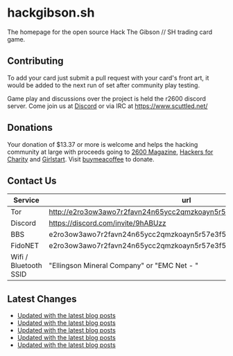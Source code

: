 # hackgibson.sh
The homepage for the open source Hack The Gibson // SH trading card game.


## Contributing

To add your card just submit a pull request with your card's front art, it would be added to the next run of set after community play testing.

Game play and discussions over the project is held the r2600 discord server. Come join us at [Discord](https://discord.com/invite/9hABUzz) or via IRC at https://www.scuttled.net/


## Donations

Your donation of $13.37 or more is welcome and helps the hacking community at large with proceeds going to [2600 Magazine](https://2600.com/), [Hackers for Charity](https://hackersforcharity.org) and [Girlstart](https://girlstart.org).  Visit [buymeacoffee](https://www.buymeacoffee.com/hackgibson.sh) to donate.


## Contact Us

Service | url
-|-
Tor | http://e2ro3ow3awo7r2favn24n65ycc2qmzkoayn5r57e3f56nvjwdcgg32ad.onion
Discord | https://discord.com/invite/9hABUzz
BBS | e2ro3ow3awo7r2favn24n65ycc2qmzkoayn5r57e3f56nvjwdcgg32ad.onion:23
FidoNET | e2ro3ow3awo7r2favn24n65ycc2qmzkoayn5r57e3f56nvjwdcgg32ad.onion:24554
Wifi / Bluetooth SSID | "Ellingson Mineral Company" or "EMC Net - <fidonet address>"

## Latest Changes
<!-- BLOG-POST-LIST:START -->
- [Updated with the latest blog posts](https://github.com/DFW2600/hackgibson.sh/commit/6f1db53e0d0e88ec31703a7f28df5ff75ad8f757)
- [Updated with the latest blog posts](https://github.com/DFW2600/hackgibson.sh/commit/4a075ea1ba4d7a5fc539e470791f48f0e775d17c)
- [Updated with the latest blog posts](https://github.com/DFW2600/hackgibson.sh/commit/4c0d821e7d5c6c9a069c0fd1b0c7d053af01fd9d)
- [Updated with the latest blog posts](https://github.com/DFW2600/hackgibson.sh/commit/08007dfa07f20eb0a988b51bbcb2de37bd380b59)
- [Updated with the latest blog posts](https://github.com/DFW2600/hackgibson.sh/commit/98ca956ca77a71f363dca4049211fb0ba0327a16)
<!-- BLOG-POST-LIST:END -->
